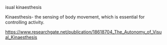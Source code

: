 isual kinaesthesis

Kinaesthesis- the sensing of body movement, which is essential for controlling activity.

https://www.researchgate.net/publication/18618704_The_Autonomy_of_Visual_Kinaesthesis